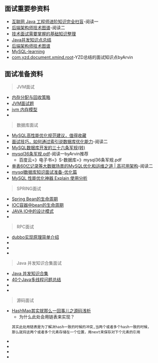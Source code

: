 ## 面试重要参资料
- [互联网 Java 工程师进阶知识完全扫盲](https://github.com/doocs/advanced-java)-阅读一
- [后端架构师技术图谱](https://github.com/xingshaocheng/architect-awesome)-阅读二
- [ 技术面试需要掌握的基础知识整理](https://github.com/CL0610/Interview-Notebook)
- [Java并发知识点总结](https://github.com/CL0610/Java-concurrency)
- [后端架构师技术图谱](https://github.com/CL0610/architect-awesome)
- [MySQL-learning](https://github.com/CL0610/MySQL-learning)
- [com.yzd.document.xmind.root](https://github.com/yaozd/com.yzd.document.xmind.root)-YZD总结的面试知识点byArvin


## 面试准备资料

> JVM面试
- [内存分配与回收策略](https://github.com/doocs/jvm/blob/master/docs/05-memory-allocation-gc.md)
- [JVM面试题](https://blog.csdn.net/qq_34645958/article/details/82047846)
- [jvm 内存模型](https://blog.csdn.net/qzqanzc/article/details/81008598)
- []()

> 数据库面试
- [MySQL高性能优化规范建议，值得收藏](https://mp.weixin.qq.com/s/v0DMaIxl-oFR7NXUNaxb5g)
- [面试技巧，如何通过索引说数据库优化能力](https://blog.csdn.net/broadview2006/article/details/80131832)-阅读二
- [MySQL数据库开发的三十六条军规(转)](https://blog.csdn.net/aa_moon/article/details/53435768)
- [mysql36条军规.pdf](https://vdisk.weibo.com/s/muWOT)-阅读一byArvin推荐
    - 百度云=》电子书=》S-数据库=》mysql36条军规.pdf
- [单表60亿记录等大数据场景的MySQL优化和运维之道 | 高可用架构](https://mp.weixin.qq.com/s/-TRiWDYFhaO7wqjMPTNGBA)-阅读二
- [mysql数据库知识面试准备-优化篇](https://blog.csdn.net/qq_42815122/article/details/85953238)
- [MySQL 性能优化神器 Explain 使用分析](https://segmentfault.com/a/1190000008131735)

> SPRING面试
- [Spring Bean的生命周期](https://www.cnblogs.com/redcool/p/6397398.html)
- [IOC容器中bean的生命周期](https://www.cnblogs.com/xujian2014/p/5049483.html)
- [JAVA IO中的设计模式](https://www.cnblogs.com/wxgblogs/p/5649933.html)
- []()

> RPC面试
- [dubbo实现原理简单介绍](https://www.cnblogs.com/steven520213/p/7606598.html)
- []()
- []()
- []()

> Java 并发知识合集面试
- [Java 并发知识合集](https://github.com/CL0610/Java-concurrency)
- [40个Java多线程问题总结](http://www.sohu.com/a/198614776_115128)
- []()
- []()

> 源码面试
- [HashMap其实就那么一回事儿之源码浅析](https://www.cnblogs.com/dongying/p/4022795.html)
    - 为什么此处会用链表来实现？
    ```
    其实此处用链表是为了解决hash一致的时候的冲突,当两个或者多个hash一致的时候，
    那么就将这两个或者多个元素存储在一个位置，用next来保存对下个元素的引用
    ```
- []()
- []()
- []()
- []()